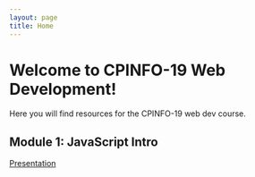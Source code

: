 ```yaml
---
layout: page
title: Home
---
```


<!-- <div class="jumbotron">
  <h1 class="display-4">Welcome to CPINFO-19 Web Development!</h1>
  <p class="lead">Here you will find resources for the CPINFO-19 web dev course.</p>
</div> -->

# Welcome to CPINFO-19 Web Development!

Here you will find resources for the CPINFO-19 web dev course.

<div class="card border-info">
  <h2 class="card-header">Module 1: JavaScript Intro</h2>
  <div class="card-body">
    <!-- <h5 class="card-title">Special title treatment</h5>
    <p class="card-text">With supporting text below as a natural lead-in to additional content.</p> -->
    <a href="welcome.html" class="btn btn-primary">Presentation</a>
  </div>
</div>


